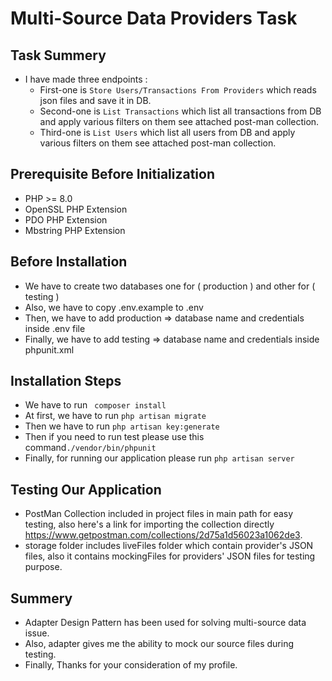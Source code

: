 # Multi-Source Data Providers Task

## Task Summery
- I have made three endpoints :
    - First-one is ``` Store Users/Transactions From Providers ``` which reads json files and save it in DB.
    - Second-one is ``` List Transactions ``` which list all transactions from DB and apply various filters on them see attached post-man collection.
    - Third-one is ``` List Users ``` which list all users from DB and apply various filters on them see attached post-man collection.
    
## Prerequisite Before Initialization
- PHP >= 8.0
- OpenSSL PHP Extension
- PDO PHP Extension
- Mbstring PHP Extension


## Before Installation
- We have to create two databases one for ( production ) and other for ( testing )
- Also, we have to copy .env.example to .env
- Then, we have to add production => database name and credentials inside .env file
- Finally, we have to add testing => database name and credentials inside phpunit.xml

## Installation Steps
- We have to run ``` composer install```
- At first, we have to run ``` php artisan migrate ```
- Then we have to run ``` php artisan key:generate ```
- Then if you need to run test please use this command``` ./vendor/bin/phpunit  ```
- Finally, for running our application please run ``` php artisan server  ```

## Testing Our Application

- PostMan Collection included in project files in main path for easy testing, also here's a link for importing the collection directly https://www.getpostman.com/collections/2d75a1d56023a1062de3.
- storage folder includes liveFiles folder which contain provider's JSON files, also it contains mockingFiles for providers' JSON files for testing purpose.


## Summery

- Adapter Design Pattern has been used for solving multi-source data issue.
- Also, adapter gives me the ability to mock our source files during testing.
- Finally, Thanks for your consideration of my profile.
